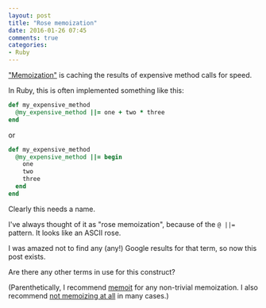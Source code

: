 ```yaml
---
layout: post
title: "Rose memoization"
date: 2016-01-26 07:45
comments: true
categories:
- Ruby
---
```


["Memoization"](https://en.wikipedia.org/wiki/Memoization) is caching the results of expensive method calls for speed.

In Ruby, this is often implemented something like this:

``` ruby linenos:false
def my_expensive_method
  @my_expensive_method ||= one + two * three
end
```

or

``` ruby linenos:false
def my_expensive_method
  @my_expensive_method ||= begin
    one
    two
    three
  end
end
```

Clearly this needs a name.

I've always thought of it as "rose memoization", because of the `@ ||=` pattern. It looks like an ASCII rose.

I was amazed not to find any (any!) Google results for that term, so now this post exists.

Are there any other terms in use for this construct?

(Parenthetically, I recommend [memoit](https://github.com/jnicklas/memoit) for any non-trivial memoization. I also recommend [not memoizing at all](/2013/08/memoization-is-a-liability/) in many cases.)
